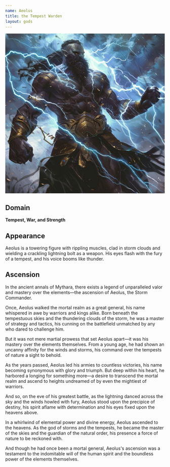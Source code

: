 ```yaml
---
name: Aeolus
title: the Tempest Warden
layout: gods
---
```

![Aeolus, the Tempest Warden](../images/narwhalofwar_Aeolus_the_Tempest_Warden_is_a_towering_figure_wit_d695235e-9f60-468b-ace0-e627369b87c3.png)
## Domain
**Tempest, War, and Strength**

## Appearance

Aeolus is a towering figure with rippling muscles, clad in storm clouds and wielding a crackling lightning bolt as a weapon. His eyes flash with the fury of a tempest, and his voice booms like thunder.

## Ascension

In the ancient annals of Mythara, there exists a legend of unparalleled valor and mastery over the elements—the ascension of Aeolus, the Storm Commander.

Once, Aeolus walked the mortal realm as a great general, his name whispered in awe by warriors and kings alike. Born beneath the tempestuous skies and the thundering clouds of the storm, he was a master of strategy and tactics, his cunning on the battlefield unmatched by any who dared to challenge him.

But it was not mere martial prowess that set Aeolus apart—it was his mastery over the elements themselves. From a young age, he had shown an uncanny affinity for the winds and storms, his command over the tempests of nature a sight to behold.

As the years passed, Aeolus led his armies to countless victories, his name becoming synonymous with glory and triumph. But deep within his heart, he harbored a longing for something more—a desire to transcend the mortal realm and ascend to heights undreamed of by even the mightiest of warriors.

And so, on the eve of his greatest battle, as the lightning danced across the sky and the winds howled with fury, Aeolus stood upon the precipice of destiny, his spirit aflame with determination and his eyes fixed upon the heavens above.

In a whirlwind of elemental power and divine energy, Aeolus ascended to the heavens. As the god of storms and the tempests, he became the master of the skies and the guardian of the natural order, his presence a force of nature to be reckoned with.

And though he had once been a mortal general, Aeolus's ascension was a testament to the indomitable will of the human spirit and the boundless power of the elements themselves.